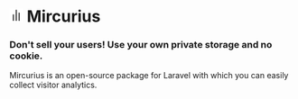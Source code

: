 # <img src=".github/logo.svg?sanitize=true" width="24" height="24" alt="Mircurius"> Mircurius

### Don't sell your users! Use your own private storage and no cookie.

Mircurius is an open-source package for Laravel with which you can easily collect visitor analytics.
